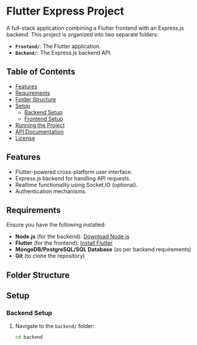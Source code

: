 # Flutter Express Project

A full-stack application combining a Flutter frontend with an Express.js backend. This project is organized into two separate folders:

- **`Frontend/`**: The Flutter application.
- **`Backend/`**: The Express.js backend API.

## Table of Contents

- [Features](#features)
- [Requirements](#requirements)
- [Folder Structure](#folder-structure)
- [Setup](#setup)
  - [Backend Setup](#backend-setup)
  - [Frontend Setup](#frontend-setup)
- [Running the Project](#running-the-project)
- [API Documentation](#api-documentation)
- [License](#license)

## Features

- Flutter-powered cross-platform user interface.
- Express.js backend for handling API requests.
- Realtime functionality using Socket.IO (optional).
- Authentication mechanisms.

## Requirements

Ensure you have the following installed:

- **Node.js** (for the backend): [Download Node.js](https://nodejs.org/)
- **Flutter** (for the frontend): [Install Flutter](https://flutter.dev/docs/get-started/install)
- **MongoDB/PostgreSQL/SQL Database** (as per backend requirements)
- **Git** (to clone the repository)

## Folder Structure


## Setup

### Backend Setup

1. Navigate to the `backend/` folder:
   ```bash
   cd backend

